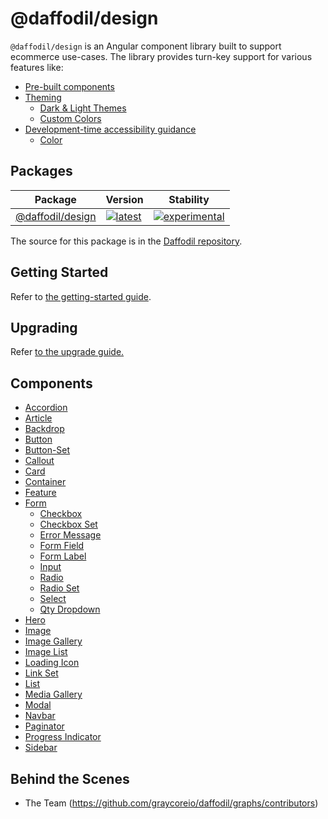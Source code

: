 # @daffodil/design

`@daffodil/design` is an Angular component library built to support ecommerce use-cases. The library provides turn-key support for various features like:

* [Pre-built components](./#components)
* [Theming](./guides/theming.md)
  * [Dark & Light Themes](./guides/theming/dark-and-light-theme.md)
  * [Custom Colors](./guides/theming/custom-colors.md)
* [Development-time accessibility guidance](./guides/accessibility.md)
  * [Color](./guides/accessibility/color.md)

## Packages
| Package | Version | Stability |
|---|---|---|
| [@daffodil/design](./libs/design/README.md) | [![latest](https://img.shields.io/npm/v/%40daffodil%2Fdesign/latest.svg)](https://npmjs.com/package/@daffodil/design) | [![experimental](https://img.shields.io/static/v1.svg?label=stability&message=experimental&color=orange)](https://www.github.com/graycoreio/daffodil) |

The source for this package is in the [Daffodil repository](https://github.com/graycoreio/daffodil).

## Getting Started
Refer to [the getting-started guide](./guides/getting-started.md).

## Upgrading
Refer [to the upgrade guide.](./guides/upgrading.md)

## Components 
* [Accordion](./src/molecules/accordion/README.md)
* [Article](./src/molecules/article/README.md)
* [Backdrop](./src/molecules/backdrop/README.md)
* [Button](./src/atoms/button/README.md)
* [Button-Set](./src/molecules/button-set/README.md)
* [Callout](./src/molecules/callout/README.md)
* [Card](./src/molecules/card/README.md)
* [Container](./src/atoms/container/README.md)
* [Feature](./src/molecules/feature/README.md)
* [Form](./src/atoms/form/README.md)
  * [Checkbox](./src/atoms/form/checkbox/README.md)
  * [Checkbox Set](./src/atoms/form/checkbox-set/README.md)
  * [Error Message](./src/atoms/form/error-message/README.md)
  * [Form Field](./src/atoms/form/form-field/README.md)
  * [Form Label](./src/atoms/form/form-label/README.md)
  * [Input](./src/atoms/form/input/README.md)
  * [Radio](./src/atoms/form/radio/README.md)
  * [Radio Set](./src/atoms/form/radio-set/README.md)
  * [Select](./src/atoms/form/select/README.md)
  * [Qty Dropdown](./src/molecules/qty-dropdown/README.md)
* [Hero](./src/molecules/hero/README.md)
* [Image](./src/atoms/image/README.md)
* [Image Gallery](./src/molecules/image-gallery/README.md)
* [Image List](./src/molecules/image-list/README.md)
* [Loading Icon](./src/atoms/loading-icon/README.md)
* [Link Set](./src/molecules/link-set/README.md)
* [List](./src/molecules/list/README.md)
* [Media Gallery](./src/molecules/media-gallery/README.md)
* [Modal](./src/molecules/modal/README.md)
* [Navbar](./src/molecules/navbar/README.md)
* [Paginator](./src/molecules/paginator/README.md)
* [Progress Indicator](./src/atoms/progress-indicator/README.md)
* [Sidebar](./src/molecules/sidebar/README.md)

## Behind the Scenes
* The Team (https://github.com/graycoreio/daffodil/graphs/contributors)